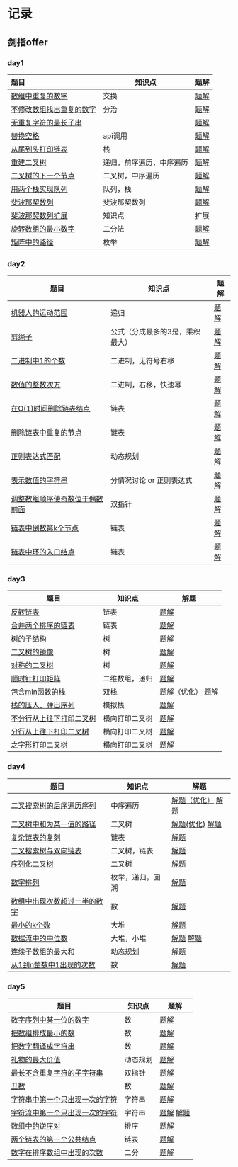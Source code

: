 # 记录

## 剑指offer

### day1

| 题目                                                         | 知识点                   | 题解                                             |
| :----------------------------------------------------------- | ------------------------ | ------------------------------------------------ |
| [数组中重复的数字](https://leetcode-cn.com/problems/shu-zu-zhong-zhong-fu-de-shu-zi-lcof/) | 交换                     | [题解](/sword/offer/day1/FindRepeatNumber.java) |
| [不修改数组找出重复的数字](https://www.acwing.com/problem/content/15/) | 分治                     | [题解](/sword/offer/day1/DuplicateInArray.java) |
| [无重复字符的最长子串](https://leetcode-cn.com/problems/longest-substring-without-repeating-characters/) |                          | [题解](/sword/offer/day1/SearchArray.java)      |
| [替换空格](https://leetcode-cn.com/problems/ti-huan-kong-ge-lcof/) | api调用                  | [题解](/sword/offer/day1/ReplaceSpaces.java)    |
| [从尾到头打印链表](https://leetcode-cn.com/problems/cong-wei-dao-tou-da-yin-lian-biao-lcof/) | 栈                       | [题解](sword/offer/day1/ReplaceSpaces.java)      |
| [重建二叉树](https://leetcode-cn.com/problems/zhong-jian-er-cha-shu-lcof/) | 递归，前序遍历，中序遍历 | [题解](sword/offer/day1/BuildTree.java)          |
| [二叉树的下一个节点](https://www.acwing.com/problem/content/description/31/) | 二叉树，中序遍历         | [题解](sword/offer/day1/InorderSuccessor.java)   |
| [用两个栈实现队列](https://leetcode-cn.com/problems/yong-liang-ge-zhan-shi-xian-dui-lie-lcof/) | 队列，栈                 | [题解](sword/offer/day1/MyQueue.java)            |
| [斐波那契数列](https://www.acwing.com/problem/content/19/)   | 斐波那契数列             | [题解](sword/offer/day1/Fibonacci.java)          |
| [斐波那契数列扩展](https://www.acwing.com/blog/content/25/)  | 知识点                   | 扩展                                             |
| [旋转数组的最小数字](https://www.acwing.com/problem/content/20/) | 二分法                   | [题解](sword/offer/day1/FindMin.java)            |
| [矩阵中的路径](https://www.acwing.com/problem/content/21/)   | 枚举                     | [题解](sword/offer/day1/HasPath.java)            |



### day2

| 题目                                                         | 知识点                          | 题解                                                 |
| ------------------------------------------------------------ | ------------------------------- | ---------------------------------------------------- |
| [机器人的运动范围](https://leetcode-cn.com/problems/ji-qi-ren-de-yun-dong-fan-wei-lcof) | 递归                            | [题解](sword/offer/day2/MovingCount.java)            |
| [剪绳子](https://leetcode-cn.com/problems/jian-sheng-zi-lcof/) | 公式（分成最多的3是，乘积最大） | [题解](sword/offer/day2/MaxProductAfterCutting.java) |
| [二进制中1的个数](https://leetcode-cn.com/problems/er-jin-zhi-zhong-1de-ge-shu-lcof/) | 二进制，无符号右移              | [题解](sword/offer/day2/NumberOf1.java)              |
| [数值的整数次方](https://leetcode-cn.com/problems/shu-zhi-de-zheng-shu-ci-fang-lcof/) | 二进制，右移，快速幂            | [题解](sword/offer/day2/Power.java)                  |
| [在O(1)时间删除链表结点](https://www.acwing.com/problem/content/85/) | 链表                            | [题解](sword/offer/day2/DeleteNode.java)             |
| [删除链表中重复的节点](https://www.acwing.com/problem/content/27/) | 链表                            | [题解](sword/offer/day2/DeleteDuplication.java)      |
| [正则表达式匹配](https://www.acwing.com/problem/content/28/) | 动态规划                        | [题解](sword/offer/day2/IsMatch.java)                |
| [表示数值的字符串](https://www.acwing.com/problem/content/29/) | 分情况讨论 or 正则表达式        | [题解](sword/offer/day2/IsNumber.java)               |
| [调整数组顺序使奇数位于偶数前面](https://www.acwing.com/problem/content/30/) | 双指针                          | [题解](sword/offer/day2/ReOrderArray.java)           |
| [链表中倒数第k个节点](https://www.acwing.com/problem/content/32/) | 链表                            | [题解](sword/offer/day2/FindKthToTail.java)          |
| [链表中环的入口结点](https://www.acwing.com/problem/content/86/) | 链表                            | [题解](sword/offer/day2/EntryNodeOfLoop.java)        |



### day3

| 题目                                                         | 知识点         | 解题                                                         |
| ------------------------------------------------------------ | -------------- | ------------------------------------------------------------ |
| [反转链表](https://www.acwing.com/problem/content/33/)       | 链表           | [题解](sword/offer/day3/ReverseList.java)                    |
| [合并两个排序的链表](https://www.acwing.com/problem/content/34/) | 链表           | [题解](sword/offer/day3/HasSubtree.java)                     |
| [树的子结构](https://www.acwing.com/problem/content/35/)     | 树             | [题解](sword/offer/day3/HasSubtree.java)                     |
| [二叉树的镜像](https://www.acwing.com/problem/content/37/)   | 树             | [题解](sword/offer/day3/Mirror.java)                         |
| [对称的二叉树](https://www.acwing.com/problem/content/38/)   | 树             | [题解](sword/offer/day3/IsSymmetric.java)                    |
| [顺时针打印矩阵](https://www.acwing.com/problem/content/39/) | 二维数组，递归 | [题解](sword/offer/day3/PrintMatrix.java)                    |
| [包含min函数的栈](https://www.acwing.com/problem/content/90/) | 双栈           | [题解（优化）](sword/offer/day3/MinStack2.java) [题解](sword/offer/day3/MinStack.java) |
| [栈的压入、弹出序列](https://www.acwing.com/problem/content/40/) | 模拟栈         | [题解](sword/offer/day3/IsPopOrder.java)                     |
| [不分行从上往下打印二叉树](https://www.acwing.com/problem/content/41/) | 横向打印二叉树 | [题解](sword/offer/day3/PrintFromTopToBottom1.java)          |
| [分行从上往下打印二叉树](https://www.acwing.com/problem/content/42/) | 横向打印二叉树 | [题解](sword/offer/day3/PrintFromTopToBottom2.java)          |
| [之字形打印二叉树](https://www.acwing.com/problem/content/43/) | 横向打印二叉树 | [题解](sword/offer/day3/PrintFromTopToBottom3.java)          |



### day4

| 题目                                                         | 知识点           | 解题                                                         |
| ------------------------------------------------------------ | ---------------- | ------------------------------------------------------------ |
| [二叉搜索树的后序遍历序列](https://www.acwing.com/problem/content/44/) | 中序遍历         | [解题（优化）](sword/offer/day4/VerifySequenceOfBST2.java)  [解题](sword/offer/day4/VerifySequenceOfBST.java) |
| [二叉树中和为某一值的路径](https://www.acwing.com/problem/content/45/) | 二叉树           | [解题(优化)](sword/offer/day4/FindPath2.java)  [解题](sword/offer/day4/FindPath.java) |
| [复杂链表的复刻](https://www.acwing.com/problem/content/89/) | 链表             | [解题](sword/offer/day4/CopyRandomList.java)                 |
| [二叉搜索树与双向链表](https://www.acwing.com/problem/content/87/) | 二叉树，链表     | [解题](sword/offer/day4/Convert.java)                        |
| [序列化二叉树](https://www.acwing.com/problem/content/46/)   | 二叉树           | [解题](sword/offer/day4/Serialize.java)                      |
| [数字排列](https://www.acwing.com/problem/content/47/)       | 枚举，递归，回溯 | [解题](sword/offer/day4/Permutation.java)                    |
| [数组中出现次数超过一半的数字](https://www.acwing.com/problem/content/48/) | 数               | [解题](sword/offer/day4/MoreThanHalfNum.java)                |
| [最小的k个数](https://www.acwing.com/problem/content/49/)    | 大堆             | [解题](sword/offer/day4/GetLeastNumbers.java)                |
| [数据流中的中位数](https://www.acwing.com/problem/content/88/) | 大堆，小堆       | [解题](sword/offer/day4/GetMedianAndInsert.java)  [解题](sword/offer/day4/GetMedianAndInsert2.java) |
| [连续子数组的最大和](https://www.acwing.com/problem/content/50/) | 动态规划         | [解题](sword/offer/day4/MaxSubArray.java)                    |
| [从1到n整数中1出现的次数](https://www.acwing.com/problem/content/51/) | 数               | [解题](sword/offer/day4/NumberOf1Between1AndN.java)          |



### day5

| 题目                                                         | 知识点   | 题解                                                         |
| ------------------------------------------------------------ | -------- | ------------------------------------------------------------ |
| [数字序列中某一位的数字](https://www.acwing.com/problem/content/52/) | 数       | [题解](sword/offer/day5/DigitAtIndex.java)                   |
| [把数组排成最小的数](https://www.acwing.com/problem/content/54/) | 数       | [题解](sword/offer/day5/PrintMinNumber.java)                 |
| [把数字翻译成字符串](https://www.acwing.com/problem/content/55/) | 数       | [题解](sword/offer/day5/GetTranslationCount.java)            |
| [礼物的最大价值](https://www.acwing.com/problem/content/56/) | 动态规划 | [题解](sword/offer/day5/GetMaxValue.java)                    |
| [最长不含重复字符的子字符串](https://www.acwing.com/problem/content/57/) | 双指针   | [题解](sword/offer/day5/LongestSubstringWithoutDuplication.java) |
| [丑数](https://www.acwing.com/problem/content/description/58/) | 数       | [题解](sword/offer/day5/GetUglyNumber.java)                  |
| [字符串中第一个只出现一次的字符](https://www.acwing.com/problem/content/59/) | 字符串   | [题解](sword/offer/day5/FirstNotRepeatingChar.java)          |
| [字符流中第一个只出现一次的字符](https://www.acwing.com/problem/content/60/) | 字符串   | [题解](sword/offer/day5/FirstAppearingOnceAndInsert.java)   [解题](sword/offer/day4/FirstAppearingOnceAndInsert5.java) |
| [数组中的逆序对](https://www.acwing.com/problem/content/61/) | 排序     | [题解](sword/offer/day5/InversePairs.java)                   |
| [两个链表的第一个公共结点](https://www.acwing.com/problem/content/62/) | 链表     | [题解](sword/offer/day5/FindFirstCommonNode.java)            |
| [数字在排序数组中出现的次数](https://www.acwing.com/problem/content/63/) | 二分     | [题解](sword/offer/day5/GetNumberOfK.java)                   |


